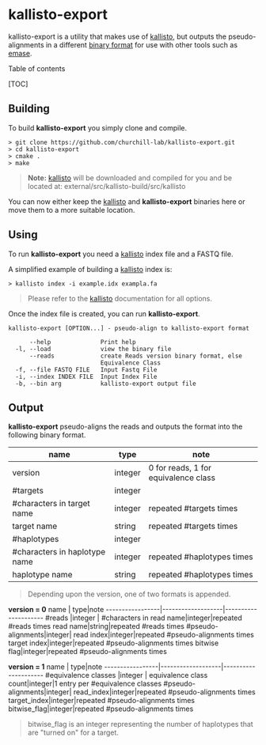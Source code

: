 kallisto-export
===================
kallisto-export is a utility that makes use of [kallisto](http://pachterlab.github.io/kallisto/), but outputs the pseudo-alignments in a different [binary format](#binaryformat) for use with other tools such as [emase](https://github.com/churchill-lab/emase).

Table of contents

[TOC]


Building
-------------

To build **kallisto-export** you simply clone and compile. 

```
> git clone https://github.com/churchill-lab/kallisto-export.git
> cd kallisto-export
> cmake .
> make
```

>**Note:** [kallisto](http://pachterlab.github.io/kallisto/) will be downloaded and compiled for you and be located at: external/src/kallisto-build/src/kallisto

You can now either keep the [kallisto](http://pachterlab.github.io/kallisto/) and **kallisto-export** binaries here or move them to a more suitable location.


Using
-------

To run **kallisto-export** you need a [kallisto](http://pachterlab.github.io/kallisto/) index file and a FASTQ file.

A simplified example of building a [kallisto](http://pachterlab.github.io/kallisto/) index is:

```
> kallisto index -i example.idx exampla.fa
```

> Please refer to the [kallisto](http://pachterlab.github.io/kallisto/) documentation for all options.

Once the index file is created, you can run **kallisto-export**.

```
kallisto-export [OPTION...] - pseudo-align to kallisto-export format

      --help              Print help
  -l, --load              view the binary file
      --reads             create Reads version binary format, else
                          Equivalence Class
  -f, --file FASTQ FILE   Input Fastq File
  -i, --index INDEX FILE  Input Index File
  -b, --bin arg           kallisto-export output file
```

Output
--------

**kallisto-export** pseudo-aligns the reads and outputs the format into the following binary format.

name             | type|note
-----------------|-------------------|---------------------
version          |integer| 0 for reads, 1 for equivalence class
\#targets        |integer |
\#characters in target name|integer|repeated \#targets times
target name|string|repeated \#targets times
\#haplotypes|integer|
\#characters in haplotype name|integer|repeated \#haplotypes times
haplotype name|string|repeated \#haplotypes times

>Depending upon the version, one of two formats is appended.

**version = 0**
name             | type|note
-----------------|-------------------|---------------------
\#reads        |integer |
\#characters in read name|integer|repeated \#reads times
read name|string|repeated \#reads times
\#pseudo-alignments|integer|
read index|integer|repeated \#pseudo-alignments times
target index|integer|repeated \#pseudo-alignments times
bitwise flag|integer|repeated \#pseudo-alignments times

**version = 1**
name             | type|note
-----------------|-------------------|---------------------
\#equivalence classes        |integer |
equivalence class count|integer|1 entry per \#equivalence classes
\#pseudo-alignments|integer|
read_index|integer|repeated \#pseudo-alignments times
target_index|integer|repeated \#pseudo-alignments times
bitwise_flag|integer|repeated \#pseudo-alignments times

>bitwise_flag is an integer representing the number of haplotypes that are "turned on" for a target.

